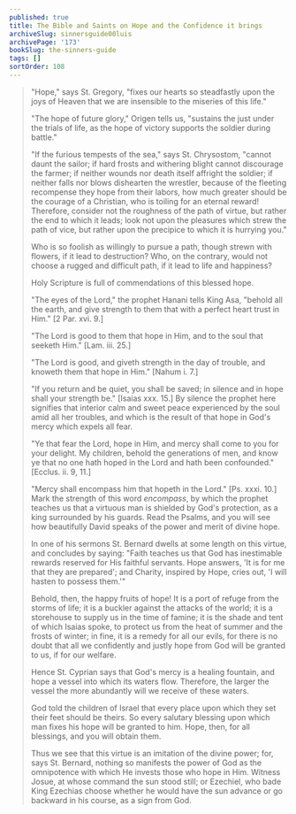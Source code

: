 ```yaml
---
published: true
title: The Bible and Saints on Hope and the Confidence it brings
archiveSlug: sinnersguide00luis
archivePage: '173'
bookSlug: the-sinners-guide
tags: []
sortOrder: 108
---
```


> "Hope," says St. Gregory, "fixes our hearts so steadfastly upon the joys of Heaven that we are insensible to the miseries of this life."
> 
> "The hope of future glory," Origen tells us, "sustains the just under the trials of life, as the hope of victory supports the soldier during battle."
> 
> "If the furious tempests of the sea," says St. Chrysostom, "cannot daunt the sailor; if hard frosts and withering blight cannot discourage the farmer; if neither wounds nor death itself affright the soldier; if neither falls nor blows dishearten the wrestler, because of the fleeting recompense they hope from their labors, how much greater should be the courage of a Christian, who is toiling for an eternal reward! Therefore, consider not the roughness of the path of virtue, but rather the end to which it leads; look not upon the pleasures which strew the path of vice, but rather upon the precipice to which it is hurrying you."
> 
> Who is so foolish as willingly to pursue a path, though strewn with flowers, if it lead to destruction? Who, on the contrary, would not choose a rugged and difficult path, if it lead to life and happiness?
> 
> Holy Scripture is full of commendations of this blessed hope.
> 
> "The eyes of the Lord," the prophet Hanani tells King Asa, "behold all the earth, and give strength to them that with a perfect heart trust in Him." [2 Par. xvi. 9.]
> 
> "The Lord is good to them that hope in Him, and to the soul that seeketh Him." [Lam. iii. 25.]
> 
> "The Lord is good, and giveth strength in the day of trouble, and knoweth them that hope in Him." [Nahum i. 7.]
> 
> "If you return and be quiet, you shall be saved; in silence and in hope shall your strength be." [Isaias xxx. 15.] By silence the prophet here signifies that interior calm and sweet peace experienced by the soul amid all her troubles, and which is the result of that hope in God's mercy which expels all fear.
> 
> "Ye that fear the Lord, hope in Him, and mercy shall come to you for your delight. My children, behold the generations of men, and know ye that no one hath hoped in the Lord and hath been confounded." [Ecclus. ii. 9, 11.]
> 
> "Mercy shall encompass him that hopeth in the Lord." [Ps. xxxi. 10.] Mark the strength of this word *encompass*, by which the prophet teaches us that a virtuous man is shielded by God's protection, as a king surrounded by his guards. Read the Psalms, and you will see how beautifully David speaks of the power and merit of divine hope.
> 
> In one of his sermons St. Bernard dwells at some length on this virtue, and concludes by saying: "Faith teaches us that God has inestimable rewards reserved for His faithful servants. Hope answers, 'It is for me that they are prepared'; and Charity, inspired by Hope, cries out, 'I will hasten to possess them.'"
> 
> Behold, then, the happy fruits of hope! It is a port of refuge from the storms of life; it is a buckler against the attacks of the world; it is a storehouse to supply us in the time of famine; it is the shade and tent of which Isaias spoke, to protect us from the heat of summer and the frosts of winter; in fine, it is a remedy for all our evils, for there is no doubt that all we confidently and justly hope from God will be granted to us, if for our welfare.
> 
> Hence St. Cyprian says that God's mercy is a healing fountain, and hope a vessel into which its waters flow. Therefore, the larger the vessel the more abundantly will we receive of these waters.
> 
> God told the children of Israel that every place upon which they set their feet should be theirs. So every salutary blessing upon which man fixes his hope will be granted to him. Hope, then, for all blessings, and you will obtain them.
> 
> Thus we see that this virtue is an imitation of the divine power; for, says St. Bernard, nothing so manifests the power of God as the omnipotence with which He invests those who hope in Him. Witness Josue, at whose command the sun stood still; or Ezechiel, who bade King Ezechias choose whether he would have the sun advance or go backward in his course, as a sign from God.

